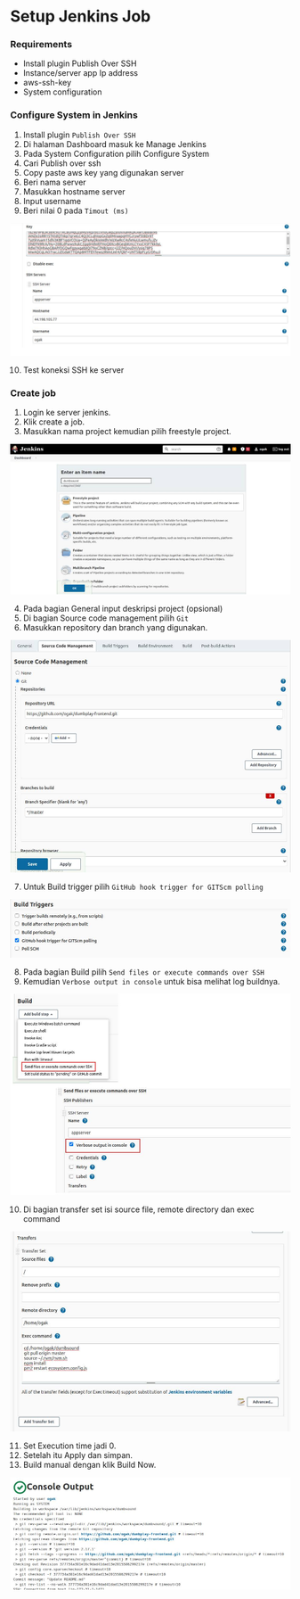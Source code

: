 # Setup Jenkins Job

### Requirements ###
- Install plugin Publish Over SSH
- Instance/server app Ip address
- aws-ssh-key
- System configuration

### Configure System in Jenkins ###
1. Install plugin ``Publish Over SSH``
2. Di halaman Dashboard masuk ke Manage Jenkins
3. Pada System Configuration pilih Configure System
4. Cari Publish over ssh
5. Copy paste aws key yang digunakan server
6. Beri nama server
7. Masukkan hostname server
8. Input username
9. Beri nilai 0 pada ``Timout (ms)``

![Setup jenkins](screenshot/gambar00.jpg) <br />

10. Test koneksi SSH ke server


### Create job ###
1. Login ke server jenkins.
2. Klik create a job.
3. Masukkan nama project kemudian pilih freestyle project.

![Setup jenkins](screenshot/gambar0.jpg) <br />

4. Pada bagian General input deskripsi project (opsional)
5. Di bagian Source code management pilih ``Git``
6. Masukkan repository dan branch yang digunakan.

![Setup jenkins](screenshot/gambar1.jpg) <br />

7. Untuk Build trigger pilih ``GitHub hook trigger for GITScm polling``

![Setup jenkins](screenshot/gambar1a.jpg) <br />

8. Pada bagian Build pilih ``Send files or execute commands over SSH``
9. Kemudian ``Verbose output in console`` untuk bisa melihat log buildnya.

![Setup jenkins](screenshot/gambar1b.jpg) <br />

10. Di bagian transfer set isi source file, remote directory dan exec command

![Setup jenkins](screenshot/gambar1c.jpg) <br />

11. Set Execution time jadi 0.
12. Setelah itu Apply dan simpan.
13. Build manual dengan klik Build Now.

![Setup jenkins](screenshot/gambar1d.jpg) <br />
